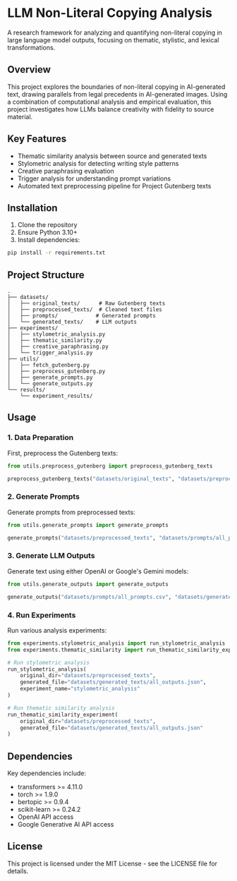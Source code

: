 # LLM Non-Literal Copying Analysis

A research framework for analyzing and quantifying non-literal copying in large language model outputs, focusing on thematic, stylistic, and lexical transformations.

## Overview

This project explores the boundaries of non-literal copying in AI-generated text, drawing parallels from legal precedents in AI-generated images. Using a combination of computational analysis and empirical evaluation, this project investigates how LLMs balance creativity with fidelity to source material.

## Key Features

- Thematic similarity analysis between source and generated texts
- Stylometric analysis for detecting writing style patterns
- Creative paraphrasing evaluation
- Trigger analysis for understanding prompt variations
- Automated text preprocessing pipeline for Project Gutenberg texts

## Installation

1. Clone the repository
2. Ensure Python 3.10+
3. Install dependencies:

```bash
pip install -r requirements.txt
```

## Project Structure

```
.
├── datasets/
│   ├── original_texts/      # Raw Gutenberg texts
│   ├── preprocessed_texts/  # Cleaned text files
│   ├── prompts/            # Generated prompts
│   └── generated_texts/    # LLM outputs
├── experiments/
│   ├── stylometric_analysis.py
│   ├── thematic_similarity.py
│   ├── creative_paraphrasing.py
│   └── trigger_analysis.py
├── utils/
│   ├── fetch_gutenberg.py
│   ├── preprocess_gutenberg.py
│   ├── generate_prompts.py
│   └── generate_outputs.py
└── results/
    └── experiment_results/
```

## Usage

### 1. Data Preparation

First, preprocess the Gutenberg texts:

```python
from utils.preprocess_gutenberg import preprocess_gutenberg_texts

preprocess_gutenberg_texts("datasets/original_texts", "datasets/preprocessed_texts")
```

### 2. Generate Prompts

Generate prompts from preprocessed texts:

```python
from utils.generate_prompts import generate_prompts

generate_prompts("datasets/preprocessed_texts", "datasets/prompts/all_prompts.csv")
```

### 3. Generate LLM Outputs

Generate text using either OpenAI or Google's Gemini models:

```python
from utils.generate_outputs import generate_outputs

generate_outputs("datasets/prompts/all_prompts.csv", "datasets/generated_texts/all_outputs.json")
```

### 4. Run Experiments

Run various analysis experiments:

```python
from experiments.stylometric_analysis import run_stylometric_analysis
from experiments.thematic_similarity import run_thematic_similarity_experiment

# Run stylometric analysis
run_stylometric_analysis(
    original_dir="datasets/preprocessed_texts",
    generated_file="datasets/generated_texts/all_outputs.json",
    experiment_name="stylometric_analysis"
)

# Run thematic similarity analysis
run_thematic_similarity_experiment(
    original_dir="datasets/preprocessed_texts",
    generated_file="datasets/generated_texts/all_outputs.json"
)
```

## Dependencies

Key dependencies include:
- transformers >= 4.11.0
- torch >= 1.9.0
- bertopic >= 0.9.4
- scikit-learn >= 0.24.2
- OpenAI API access
- Google Generative AI API access

## License

This project is licensed under the MIT License - see the LICENSE file for details.
